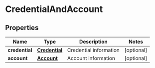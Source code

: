 
# CredentialAndAccount

## Properties
Name | Type | Description | Notes
------------ | ------------- | ------------- | -------------
**credential** | [**Credential**](Credential.md) | Credential information |  [optional]
**account** | [**Account**](Account.md) | Account information |  [optional]



